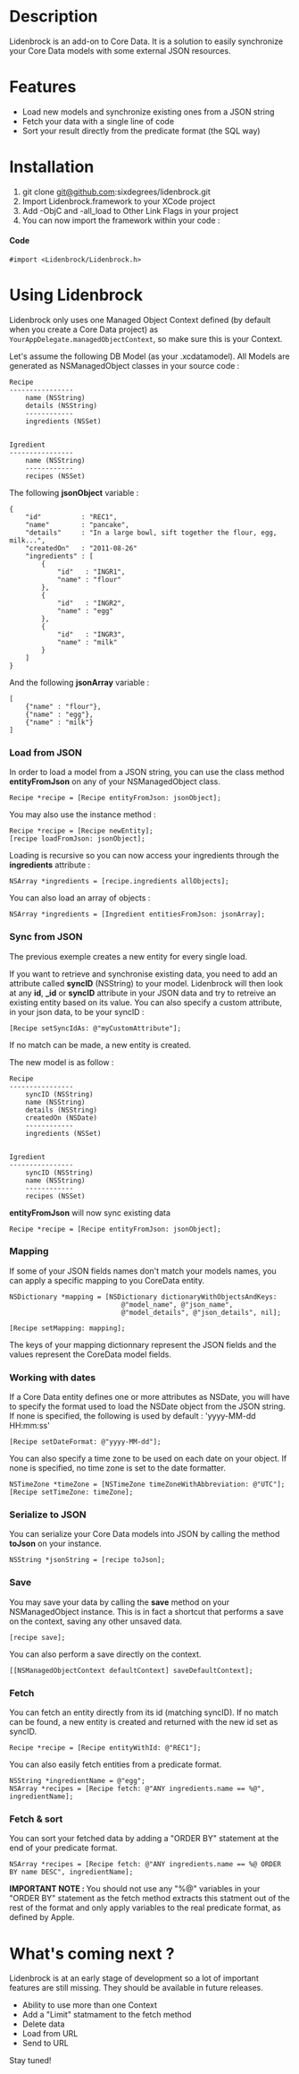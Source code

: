 Description
===========

Lidenbrock is an add-on to Core Data. It is a solution to easily synchronize your Core Data models with some external JSON resources.


Features
==============

* Load new models and synchronize existing ones from a JSON string
* Fetch your data with a single line of code
* Sort your result directly from the predicate format (the SQL way)


Installation
=======

1. git clone git@github.com:sixdegrees/lidenbrock.git
2. Import Lidenbrock.framework to your XCode project
3. Add -ObjC and -all_load to Other Link Flags in your project
4. You can now import the framework within your code :

#### Code
    #import <Lidenbrock/Lidenbrock.h>


Using Lidenbrock
========

Lidenbrock only uses one Managed Object Context defined (by default when you create a Core Data project) as <code>YourAppDelegate.managedObjectContext</code>, so make sure this is your Context.

Let's assume the following DB Model (as your .xcdatamodel). All Models are generated as NSManagedObject classes in your source code :

    Recipe
    ----------------
        name (NSString)
        details (NSString)
        ------------
        ingredients (NSSet)


    Igredient
    ----------------
        name (NSString)
        ------------
        recipes (NSSet)


The following <b>jsonObject</b> variable :

    {
        "id"          : "REC1",
        "name"        : "pancake",
        "details"     : "In a large bowl, sift together the flour, egg, milk...",
        "createdOn"   : "2011-08-26"
        "ingredients" : [
            {
                "id"   : "INGR1",
                "name" : "flour"
            },
            {
                "id"   : "INGR2",
                "name" : "egg"
            },
            {
                "id"   : "INGR3",
                "name" : "milk"
            }
        ]
    }

And the following <b>jsonArray</b> variable :

    [
        {"name" : "flour"},
        {"name" : "egg"},
        {"name" : "milk"}
    ]



### Load from JSON

In order to load a model from a JSON string, you can use the class method <b>entityFromJson</b> on any of your NSManagedObject class.

    Recipe *recipe = [Recipe entityFromJson: jsonObject];

You may also use the instance method :
    
    Recipe *recipe = [Recipe newEntity];
    [recipe loadFromJson: jsonObject];

Loading is recursive so you can now access your ingredients through the <b>ingredients</b> attribute :

    NSArray *ingredients = [recipe.ingredients allObjects];


You can also load an array of objects :

    NSArray *ingredients = [Ingredient entitiesFromJson: jsonArray];


### Sync from JSON

The previous exemple creates a new entity for every single load.

If you want to retrieve and synchronise existing data, you need to add an attribute called <b>syncID</b> (NSString) to your model.
Lidenbrock will then look at any <b>id</b>, <b>_id</b> or <b>syncID</b> attribute in your JSON data and try to retreive an existing entity based on its value.
You can also specify a custom attribute, in your json data, to be your syncID :

    [Recipe setSyncIdAs: @"myCustomAttribute"];

If no match can be made, a new entity is created.

The new model is as follow :

    Recipe
    ----------------
        syncID (NSString)
        name (NSString)
        details (NSString)
        createdOn (NSDate)
        ------------
        ingredients (NSSet)


    Igredient
    ----------------
        syncID (NSString)
        name (NSString)
        ------------
        recipes (NSSet)


<b>entityFromJson</b> will now sync existing data

    Recipe *recipe = [Recipe entityFromJson: jsonObject];


### Mapping

If some of your JSON fields names don't match your models names, you can apply a specific mapping to you CoreData entity.

    NSDictionary *mapping = [NSDictionary dictionaryWithObjectsAndKeys:
                                @"model_name", @"json_name", 
                                @"model_details", @"json_details", nil];

    [Recipe setMapping: mapping];

The keys of your mapping dictionnary represent the JSON fields and the values represent the CoreData model fields.



### Working with dates

If a Core Data entity defines one or more attributes as NSDate, you will have to specify the format used to load the NSDate object from the JSON string. If none is specified, the following is used by default : 'yyyy-MM-dd HH:mm:ss'

    [Recipe setDateFormat: @"yyyy-MM-dd"];


You can also specify a time zone to be used on each date on your object. If none is specified, no time zone is set to the date formatter.

    NSTimeZone *timeZone = [NSTimeZone timeZoneWithAbbreviation: @"UTC"];
    [Recipe setTimeZone: timeZone];



### Serialize to JSON

You can serialize your Core Data models into JSON by calling the method <b>toJson</b> on your instance.

    NSString *jsonString = [recipe toJson];



### Save

You may save your data by calling the <b>save</b> method on your NSManagedObject instance. This is in fact a shortcut that performs a save on the context, saving any other unsaved data.

    [recipe save];

You can also perform a save directly on the context.

    [[NSManagedObjectContext defaultContext] saveDefaultContext];



### Fetch

You can fetch an entity directly from its id (matching syncID). 
If no match can be found, a new entity is created and returned with the new id set as syncID.

    Recipe *recipe = [Recipe entityWithId: @"REC1"];



You can also easily fetch entities from a predicate format.    
    
    NSString *ingredientName = @"egg";
    NSArray *recipes = [Recipe fetch: @"ANY ingredients.name == %@", ingredientName];



### Fetch & sort

You can sort your fetched data by adding a "ORDER BY" statement at the end of your predicate format.

    NSArray *recipes = [Recipe fetch: @"ANY ingredients.name == %@ ORDER BY name DESC", ingredientName];

<b>IMPORTANT NOTE : </b> You should not use any "%@" variables in your "ORDER BY" statement as the fetch method extracts this statment out of the rest of the format and only apply variables to the real predicate format, as defined by Apple.


What's coming next ?
==============

Lidenbrock is at an early stage of development so a lot of important features are still missing. They should be available in future releases.

* Ability to use more than one Context
* Add a "Limit" statmament to the fetch method
* Delete data
* Load from URL
* Send to URL

Stay tuned!


